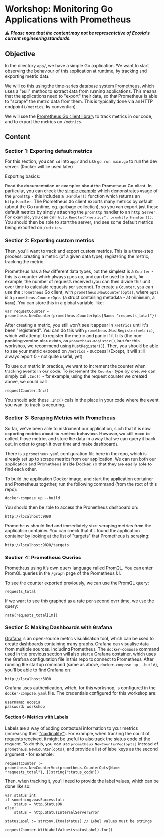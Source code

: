 # Workshop: Monitoring Go Applications with Prometheus

⚠️ ***Please note that the content may not be representative of Ecosia's current engineering standards.***

## Objective

In the directory `app/`, we have a simple Go application. We want to start observing the behaviour of this application at runtime, by tracking and exporting metric data.

We will do this using the time-series database system [Prometheus](https://prometheus.io), which uses a "pull" method to extract data from running applications. This means that the applications need to "export" their data, so that Prometheus is able to "scrape" the metric data from them. This is typically done via an HTTP endpoint (`/metrics`, by convention).

We will use the [Prometheus Go client library](https://godoc.org/github.com/prometheus/client_golang/prometheus) to track metrics in our code, and to export the metrics on `/metrics`.

## Content

### Section 1: Exporting default metrics

For this section, you can `cd` into `app/` and use `go run main.go` to run the dev server. (Docker will be used later)

Exporting basics:

Read the documentation or examples about the Prometheus Go client. In particular, you can check the [simple example](https://github.com/prometheus/client_golang/blob/master/examples/simple/main.go) which demonstrates usage of the `promhttp` - this includes a `.Handler()` function which returns an `http.Handler`. The Prometheus Go client exports many metrics by default (about the Go runtime, eg. garbage collection), so you can export just these default metrics by simply attaching the `promhttp` handler to an `http.Server`. For example, you can call `http.Handle("/metrics", promhttp.Handler())`. You should then be able to start the server, and see some default metrics being exported on `/metrics`.


### Section 2: Exporting custom metrics

Then, you'll want to track and export custom metrics. This is a three-step process: creating a metric (of a given data type); registering the metric; tracking the metric.

Prometheus has a few different data types, but the simplest is a `Counter` - this is a counter which always goes up, and can be used to track, for example, the number of requests received (you can then divide this unit over time to calculate requests per second). To create a `Counter`, you can use the `prometheus` Go client, with `prometheus.NewCounter(opts)`, where `opts` is a `prometheus.CounterOpts` (a struct containing metadata - at minimum, a `Name`). You can store this in a global variable, like:

    var requestCounter = prometheus.NewCounter(prometheus.CounterOpts{Name: "requests_total"})

After creating a metric, you still won't see it appear in `/metrics` until it's been "registered". You can do this with `prometheus.MustRegister(metric)`, which will attempt to register the metric and panic if it fails (the non-panicing version also exists, as `prometheus.Register()`, but for this workshop, we recommend using `MustRegister()`). Then, you should be able to see your metric exposed on `/metrics` - success! (Except, it will still always report 0 - not quite useful, yet)

To use our metric in practice, we want to increment the counter when tracking events in our code. To increment the `Counter` type by one, we can simply call `.Inc()` - for example, using the request counter we created above, we could call:

    requestCounter.Inc()

You should add these `.Inc()` calls in the place in your code where the event you want to track is occuring.


### Section 3: Scraping Metrics with Prometheus

So far, we've been able to instrument our application, such that it is now exporting metrics about its runtime behaviour. However, we still need to collect those metrics and store the data in a way that we can query it back out, in order to graph it over time and make dashboards.

There is a `prometheus.yaml` configuration file here in the repo, which is already set up to scrape metrics from our application. We can run both our application and Prometheus inside Docker, so that they are easily able to find each other.

To build the application Docker image, and start the application container and Prometheus together, run the following command (from the root of this repo):

    docker-compose up --build

You should then be able to access the Prometheus dashboard on:

    http://localhost:9090

Prometheus should find and immediately start scraping metrics from the application container. You can check that it's found the application container by looking at the list of "targets" that Prometheus is scraping:

    http://localhost:9090/targets

### Section 4: Prometheus Queries

Prometheus using it's own query language called [PromQL](https://prometheus.io/docs/prometheus/latest/querying/basics/). You can enter PromQL queries in the `/graph` page of the Prometheus UI.

To see the counter exported previously, we can use the PromQL query:

    requests_total

If we want to see this graphed as a rate per-second over time, we use the query:

    rate(requests_total[1m])

### Section 5: Making Dashboards with Grafana

[Grafana](http://grafana.com) is an open-source metric visualisation tool, which can be used to create dashboards containing many graphs. Grafana can visualise data from multiple sources, including Prometheus. The `docker-compose` command used in the previous section will also start a Grafana container, which uses the Grafana configuration file in this repo to connect to Prometheus. After running the startup command (same as above, `docker-compose up --build`), you'll be able to find Grafana on:

    http://localhost:3000

Grafana uses authentication, which, for this workshop, is configured in the `docker-compose.yaml` file. The credentials configured for this workshop are:

    username: ecosia
    password: workshop

#### Section 6: Metrics with Labels

Labels are a way of adding contextual information to your metrics (increasing their ["cardinality"](https://en.wikipedia.org/wiki/Cardinality)). For example, when tracking the count of requests received, it might be useful to also track the status code of the request. To do this, you can use `prometheus.NewCounterVec(opts)` instead of `prometheus.NewCounter(opts)`, and provide a list of label keys as the second argument - for example:

    requestCounter := prometheus.NewCounterVec(prometheus.CounterOpts{Name: "requests_total"}, []string{"status_code"})

Then, when tracking it, you'll need to provide the label values, which can be done like so:

    var status int
    if something.wasSuccessful:
        status = http.StatusOK
    else:
        status = http.StatusInternalServerError

    statusLabel := strconv.Itoa(status) // Label values must be strings

	requestCounter.WithLabelValues(statusLabel).Inc()

